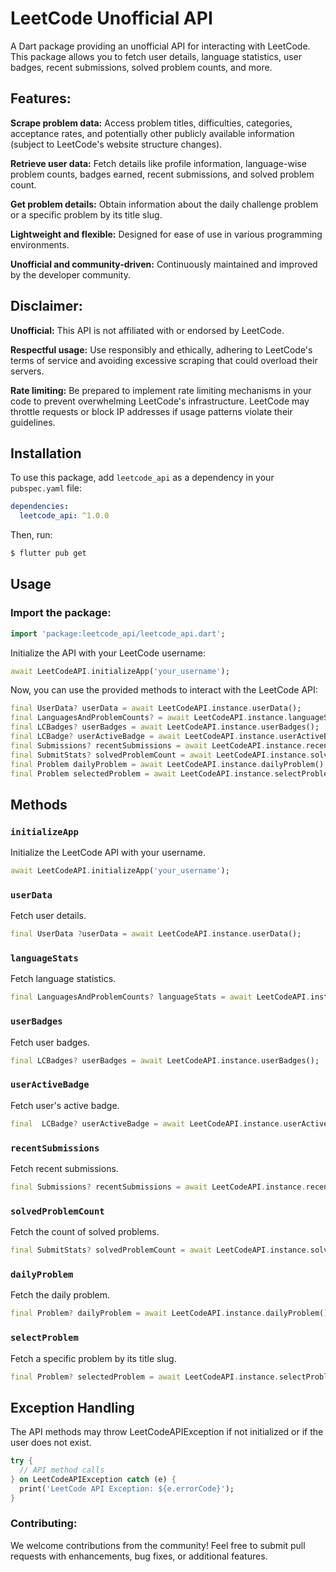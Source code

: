 # LeetCode Unofficial API

A Dart package providing an unofficial API for interacting with LeetCode. This package allows you to fetch user details, language statistics, user badges, recent submissions, solved problem counts, and more.

## Features:

**Scrape problem data:** Access problem titles, difficulties, categories, acceptance rates, and potentially other publicly available information (subject to LeetCode's website structure changes).

**Retrieve user data:** Fetch details like profile information, language-wise problem counts, badges earned, recent submissions, and solved problem count.

**Get problem details:** Obtain information about the daily challenge problem or a specific problem by its title slug.

**Lightweight and flexible:** Designed for ease of use in various programming environments.

**Unofficial and community-driven:** Continuously maintained and improved by the developer community.

## Disclaimer:

**Unofficial:** This API is not affiliated with or endorsed by LeetCode.

**Respectful usage:** Use responsibly and ethically, adhering to LeetCode's terms of service and avoiding excessive scraping that could overload their servers.

**Rate limiting:** Be prepared to implement rate limiting mechanisms in your code to prevent overwhelming LeetCode's infrastructure. LeetCode may throttle requests or block IP addresses if usage patterns violate their guidelines.


## Installation

To use this package, add `leetcode_api` as a dependency in your `pubspec.yaml` file:

```yaml
dependencies:
  leetcode_api: ^1.0.0
  ```
Then, run:

```bash
$ flutter pub get
```
## Usage

### Import the package:

```dart
import 'package:leetcode_api/leetcode_api.dart';
```

Initialize the API with your LeetCode username:

```dart
await LeetCodeAPI.initializeApp('your_username');
```

Now, you can use the provided methods to interact with the LeetCode API:

```dart
final UserData? userData = await LeetCodeAPI.instance.userData();
final LanguagesAndProblemCounts? = await LeetCodeAPI.instance.languageStats();
final LCBadges? userBadges = await LeetCodeAPI.instance.userBadges();
final LCBadge? userActiveBadge = await LeetCodeAPI.instance.userActiveBadge();
final Submissions? recentSubmissions = await LeetCodeAPI.instance.recentSubmissions();
final SubmitStats? solvedProblemCount = await LeetCodeAPI.instance.solvedProblemCount();
final Problem dailyProblem = await LeetCodeAPI.instance.dailyProblem();
final Problem selectedProblem = await LeetCodeAPI.instance.selectProblem(titleSlug: 'two-sum');
```
## Methods

### `initializeApp`
Initialize the LeetCode API with your username.

```dart
await LeetCodeAPI.initializeApp('your_username');
```
### `userData`
Fetch user details.

```dart
final UserData ?userData = await LeetCodeAPI.instance.userData();
```

### `languageStats`
Fetch language statistics.

```dart
final LanguagesAndProblemCounts? languageStats = await LeetCodeAPI.instance.languageStats();
```

### `userBadges`
Fetch user badges.

```dart
final LCBadges? userBadges = await LeetCodeAPI.instance.userBadges();
```
### `userActiveBadge`
Fetch user's active badge.

```dart
final  LCBadge? userActiveBadge = await LeetCodeAPI.instance.userActiveBadge();
```

### `recentSubmissions`
Fetch recent submissions.

```dart
final Submissions? recentSubmissions = await LeetCodeAPI.instance.recentSubmissions();
```
### `solvedProblemCount`
Fetch the count of solved problems.

```dart
final SubmitStats? solvedProblemCount = await LeetCodeAPI.instance.solvedProblemCount();
```
### `dailyProblem`
Fetch the daily problem.

```dart
final Problem? dailyProblem = await LeetCodeAPI.instance.dailyProblem();
```
### `selectProblem`
Fetch a specific problem by its title slug.

```dart
final Problem? selectedProblem = await LeetCodeAPI.instance.selectProblem(titleSlug: 'problem_title_slug');
```
## Exception Handling

The API methods may throw LeetCodeAPIException if not initialized or if the user does not exist.

```dart
try {
  // API method calls
} on LeetCodeAPIException catch (e) {
  print('LeetCode API Exception: ${e.errorCode}');
}
```

### Contributing:

We welcome contributions from the community! Feel free to submit pull requests with enhancements, bug fixes, or additional features.

